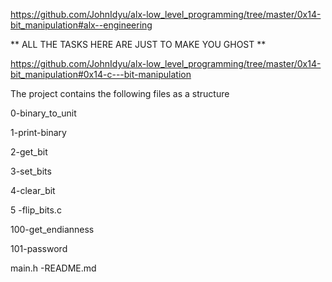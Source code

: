https://github.com/JohnIdyu/alx-low_level_programming/tree/master/0x14-bit_manipulation#alx--engineering

** ALL THE TASKS HERE ARE JUST TO MAKE YOU GHOST **

https://github.com/JohnIdyu/alx-low_level_programming/tree/master/0x14-bit_manipulation#0x14-c---bit-manipulation

The project contains the following files as a structure

0-binary_to_unit

1-print-binary

2-get_bit

3-set_bits

4-clear_bit

5 -flip_bits.c

100-get_endianness

101-password

main.h -README.md
